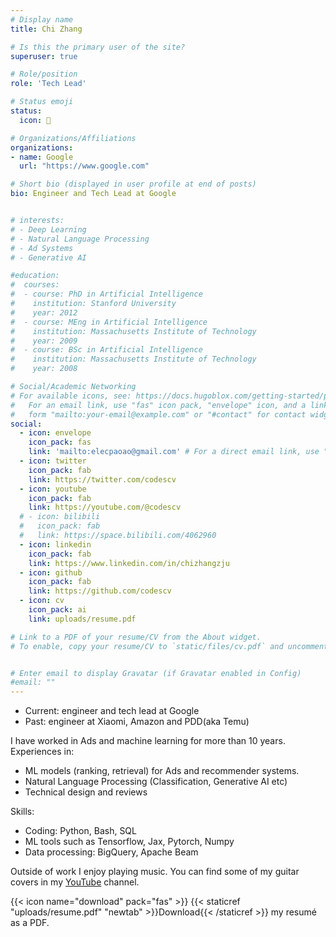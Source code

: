 ```yaml
---
# Display name
title: Chi Zhang

# Is this the primary user of the site?
superuser: true

# Role/position
role: 'Tech Lead'

# Status emoji
status:
  icon: 🎸

# Organizations/Affiliations
organizations:
- name: Google
  url: "https://www.google.com"

# Short bio (displayed in user profile at end of posts)
bio: Engineer and Tech Lead at Google


# interests:
# - Deep Learning
# - Natural Language Processing
# - Ad Systems
# - Generative AI

#education:
#  courses:
#  - course: PhD in Artificial Intelligence
#    institution: Stanford University
#    year: 2012
#  - course: MEng in Artificial Intelligence
#    institution: Massachusetts Institute of Technology
#    year: 2009
#  - course: BSc in Artificial Intelligence
#    institution: Massachusetts Institute of Technology
#    year: 2008

# Social/Academic Networking
# For available icons, see: https://docs.hugoblox.com/getting-started/page-builder/#icons
#   For an email link, use "fas" icon pack, "envelope" icon, and a link in the
#   form "mailto:your-email@example.com" or "#contact" for contact widget.
social:
  - icon: envelope
    icon_pack: fas
    link: 'mailto:elecpaoao@gmail.com' # For a direct email link, use "mailto:test@example.org".
  - icon: twitter
    icon_pack: fab
    link: https://twitter.com/codescv
  - icon: youtube
    icon_pack: fab
    link: https://youtube.com/@codescv
  # - icon: bilibili
  #   icon_pack: fab
  #   link: https://space.bilibili.com/4062960
  - icon: linkedin
    icon_pack: fab
    link: https://www.linkedin.com/in/chizhangzju
  - icon: github
    icon_pack: fab
    link: https://github.com/codescv
  - icon: cv
    icon_pack: ai
    link: uploads/resume.pdf

# Link to a PDF of your resume/CV from the About widget.
# To enable, copy your resume/CV to `static/files/cv.pdf` and uncomment the lines below.


# Enter email to display Gravatar (if Gravatar enabled in Config)
#email: ""
---
```


- Current: engineer and tech lead at Google
- Past: engineer at Xiaomi, Amazon and PDD(aka Temu)

I have worked in Ads and machine learning for more than 10 years.
Experiences in:
  - ML models (ranking, retrieval) for Ads and recommender systems.
  - Natural Language Processing (Classification, Generative AI etc)
  - Technical design and reviews

Skills:
  - Coding: Python, Bash, SQL
  - ML tools such as Tensorflow, Jax, Pytorch, Numpy
  - Data processing: BigQuery, Apache Beam

Outside of work I enjoy playing music. You can find some of my guitar covers in my [YouTube](https://youtube.com/@codescv) channel.

{{< icon name="download" pack="fas" >}} {{< staticref "uploads/resume.pdf" "newtab" >}}Download{{< /staticref >}} my resumé as a PDF.
